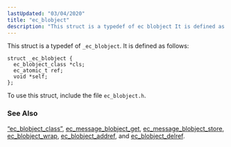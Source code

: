 ```yaml
---
lastUpdated: "03/04/2020"
title: "ec_blobject"
description: "This struct is a typedef of ec blobject It is defined as follows To use this struct include the file ec blobject h Section 68 18 ec blobject class ec message blobject get ec message blobject store ec blobject wrap ec blobject addref and ec blobject delref..."
---
```


This struct is a typedef of `_ec_blobject`. It is defined as follows:

```
struct _ec_blobject {
  ec_blobject_class *cls;
  ec_atomic_t ref;
  void *self;
};
```

To use this struct, include the file `ec_blobject.h`.

### <a name="idp46384352"></a> See Also

[“ec_blobject_class”](/momentum/3/3-api/structs-ec-blobject-class), [ec_message_blobject_get](/momentum/3/3-api/apis-ec-message-blobject-get), [ec_message_blobject_store](/momentum/3/3-api/apis-ec-message-blobject-store), [ec_blobject_wrap](/momentum/3/3-api/apis-ec-blobject-wrap), [ec_blobject_addref](/momentum/3/3-api/apis-ec-blobject-addref), and [ec_blobject_delref](/momentum/3/3-api/apis-ec-blobject-delref).